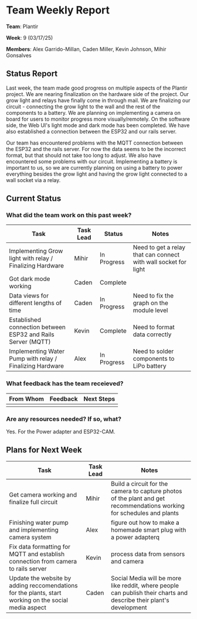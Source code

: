 # Team Weekly Report

**Team**: Plantir

**Week**: 9 (03/17/25)

**Members**: Alex Garrido-Millan, Caden Miller, Kevin Johnson, Mihir Gonsalves


## Status Report

Last week, the team made good progress on multiple aspects of the Plantir project. We are nearing finalization on the hardware side of the project. Our grow light and relays have finally come in through mail. We are finalizing our circuit - connecting the grow light to the wall and the rest of the components to a battery. We are planning on implementing a camera on board for users to monitor progress more visually/remotely. On the software side, the Web UI's light mode and dark mode has been completed. We have also established a connection between the ESP32 and our rails server.

Our team has encountered problems with the MQTT connection between the ESP32 and the rails server. For now the data seems to be the incorrect format, but that should not take too long to adjust. We also have encountered some problems with our circuit. Implementing a battery is important to us, so we are currently planning on using a battery to power everything besides the grow light and having the grow light connected to a wall socket via a relay.


## Current Status

### What did the team work on this past week?

| Task | Task Lead | Status | Notes |
| ---- | --------- | ------ | ----- |
| Implementing Grow light with relay / Finalizing Hardware |Mihir| In Progress | Need to get a relay that can connect with wall socket for light |
| Got dark mode working | Caden | Complete | |
| Data views for different lengths of time | Caden | In Progress | Need to fix the graph on the module level |
| Established connection between ESP32 and Rails Server (MQTT) |Kevin| Complete | Need to format data correctly |
| Implementing Water Pump with relay / Finalizing Hardware |Alex| In Progress |  Need to solder components to LiPo battery  |


### What feedback has the team receieved?

| From Whom | Feedback | Next Steps |
| --------- | -------- | ---------- |
||||

### Are any resources needed? If so, what?
Yes.
For the Power adapter and ESP32-CAM. 

## Plans for Next Week

| Task | Task Lead | Notes |
| ---- | --------- | ----- |
| Get camera working and finalize full circuit | Mihir | Build a circuit for the camera to capture photos of the plant and get recommendations working for schedules and plants |
| Finishing water pump and implementing camera system |Alex| figure out how to make a homemade smart plug with a power adapterq |
| Fix data formatting for MQTT and establish connection from camera to rails server|Kevin| process data from sensors and camera |
| Update the website by adding reccomendations for the plants, start working on the social media aspect |Caden| Social Media will be more like reddit, where people can publish their charts and describe their plant's development |
